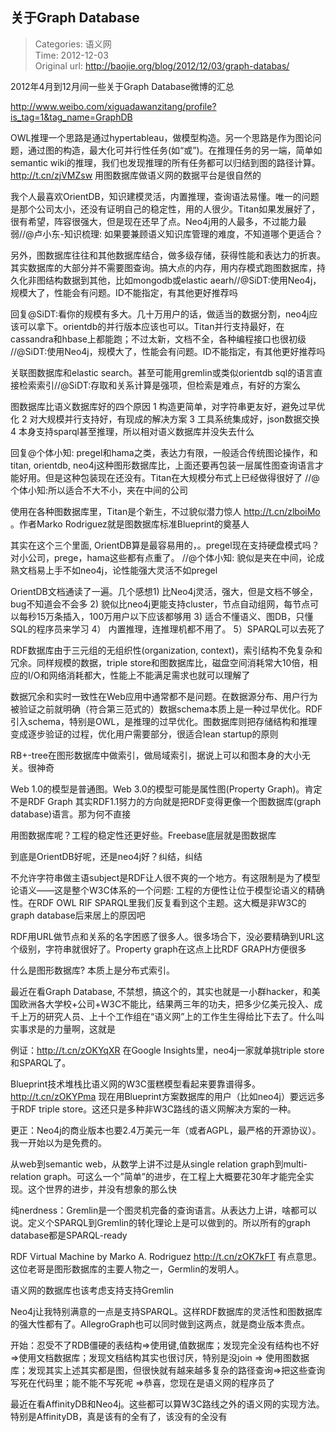 关于Graph Database
---
    
> Categories: 语义网  
> Time: 2012-12-03  
> Original url: <http://baojie.org/blog/2012/12/03/graph-databas/>
    
2012年4月到12月间一些关于Graph Database微博的汇总

<http://www.weibo.com/xiguadawanzitang/profile?is_tag=1&tag_name=GraphDB>

OWL推理一个思路是通过hypertableau，做模型构造。另一个思路是作为图论问题，通过图的构造，最大化可并行性任务(如“或”)。在推理任务的另一端，简单如 semantic wiki的推理，我们也发现推理的所有任务都可以归结到图的路径计算。http://t.cn/zjVMZsw 用图数据库做语义网的数据平台是很自然的

我个人最喜欢OrientDB，知识建模灵活，内置推理，查询语法易懂。唯一的问题是那个公司太小，还没有证明自己的稳定性，用的人很少。Titan如果发展好了，很有希望，阵容很强大，但是现在还早了点。Neo4j用的人最多，不过能力最弱//@卢小东-知识梳理: 如果要兼顾语义知识库管理的难度，不知道哪个更适合？

另外，图数据库往往和其他数据库结合，做多级存储，获得性能和表达力的折衷。其实数据库的大部分并不需要图查询。搞大点的内存，用内存模式跑图数据库，持久化非图结构数据到其他，比如mongodb或elastic aearh//@SiDT:使用Neo4j，规模大了，性能会有问题。ID不能指定，有其他更好推荐吗

回复@SiDT:看你的规模有多大。几十万用户的话，做适当的数据分割，neo4j应该可以拿下。orientdb的并行版本应该也可以。Titan并行支持最好，在cassandra和hbase上都能跑；不过太新，文档不全，各种编程接口也很初级 //@SiDT:使用Neo4j，规模大了，性能会有问题。ID不能指定，有其他更好推荐吗

关联图数据库和elastic search。甚至可能用gremlin或类似orientdb sql的语言直接检索索引//@SiDT:存取和关系计算是强项，但检索是难点，有好的方案么

图数据库比语义数据库好的四个原因 1 构造更简单，对字符串更友好，避免过早优化 2 对大规模并行支持好，有现成的解决方案 3 工具系统集成好，json数据交换 4 本身支持sparql甚至推理，所以相对语义数据库并没失去什么

回复@个体小知: pregel和hama之类，表达力有限，一般适合传统图论操作，和titan, orientdb, neo4j这种图形数据库比，上面还要再包装一层属性图查询语言才能好用。但是这种包装现在还没有。Titan在大规模分布式上已经做得很好了 //@个体小知:所以适合不大不小，夹在中间的公司

使用在各种图数据库里，Titan是个新生，不过貌似潜力惊人 http://t.cn/zlboiMo 。作者Marko Rodriguez就是图数据库标准Blueprint的奠基人

其实在这个三个里面, OrientDB算是最容易用的，。pregel现在支持硬盘模式吗？对小公司，prege，hama这些都有点重了。 //@个体小知: 貌似是夹在中间，论成熟文档易上手不如neo4j，论性能强大灵活不如pregel

OrientDB文档通读了一遍。几个感想1) 比Neo4j灵活，强大，但是文档不够全，bug不知道会不会多 2) 貌似比neo4j更能支持cluster，节点自动组网，每节点可以每秒15万条插入，100万用户以下应该都够用 3) 适合不懂语义、图DB，只懂SQL的程序员来学习 4） 内置推理，连推理机都不用了。 5）SPARQL可以去死了

RDF数据库由于三元组的无组织性(organization, context)，索引结构不免复杂和冗余。同样规模的数据，triple store和图数据库比，磁盘空间消耗常大10倍，相应的I/O和网络消耗都大，性能上不能满足需求也就可以理解了

数据冗余和实时一致性在Web应用中通常都不是问题。在数据源分布、用户行为被验证之前就明确（符合第三范式的）数据schema本质上是一种过早优化。RDF引入schema，特别是OWL，是推理的过早优化。图数据库则把存储结构和推理变成逐步验证的过程，优化用户需要部分，很适合lean startup的原则

RB+-tree在图形数据库中做索引，做局域索引，据说上可以和图本身的大小无关。很神奇

Web 1.0的模型是普通图。Web 3.0的模型可能是属性图(Property Graph)。肯定不是RDF Graph 其实RDF1.1努力的方向就是把RDF变得更像一个图数据库(graph database)语言。那为何不直接

用图数据库呢？工程的稳定性还更好些。Freebase底层就是图数据库

到底是OrientDB好呢，还是neo4j好？纠结，纠结

不允许字符串做主语subject是RDF让人很不爽的一个地方。有这限制是为了模型论语义——这是整个W3C体系的一个问题: 工程的方便性让位于模型论语义的精确性。在RDF OWL RIF SPARQL里我们反复看到这个主题。这大概是非W3C的graph database后来居上的原因吧

RDF用URL做节点和关系的名字困惑了很多人。很多场合下，没必要精确到URL这个级别，字符串就很好了。Property graph在这点上比RDF GRAPH方便很多

什么是图形数据库? 本质上是分布式索引。

最近在看Graph Database, 不禁想，搞这个的，其实也就是一小群hacker，和美国欧洲各大学校+公司+W3C不能比，结果两三年的功夫，把多少亿美元投入、成千上万的研究人员、上十个工作组在“语义网”上的工作生生得给比下去了。什么叫实事求是的力量啊，这就是

例证：<http://t.cn/zOKYqXR> 在Google Insights里，neo4j一家就单挑triple store和SPARQL了。

Blueprint技术堆栈比语义网的W3C蛋糕模型看起来要靠谱得多。 http://t.cn/zOKYPma 现在用Blueprint方案数据库的用户（比如neo4j）要远远多于RDF triple store。这还只是多种非W3C路线的语义网解决方案的一种。

更正：Neo4j的商业版本也要2.4万美元一年（或者AGPL，最严格的开源协议）。我一开始以为是免费的。

从web到semantic web，从数学上讲不过是从single relation graph到multi-relation graph。可这么一个”简单”的进步，在工程上大概要花30年才能完全实现。这个世界的进步，并没有想象的那么快

纯nerdness：Gremlin是一个图灵机完备的查询语言。从表达力上讲，啥都可以说。定义个SPARQL到Gremlin的转化理论上是可以做到的。所以所有的graph database都是SPARQL-ready

RDF Virtual Machine by Marko A. Rodriguez http://t.cn/zOK7kFT 有点意思。这位老哥是图形数据库的主要人物之一，Germlin的发明人。

语义网的数据库也该考虑支持支持Gremlin

Neo4j让我特别满意的一点是支持SPARQL。这样RDF数据库的灵活性和图数据库的强大性都有了。AllegroGraph也可以同时做到这两点，就是商业版本贵点。

开始：忍受不了RDB僵硬的表结构=>使用键,值数据库；发现完全没有结构也不好=>使用文档数据库；发现文档结构其实也很讨厌，特别是没join => 使用图数据库；发现其实上述其实都是图，但很快就有越来越多复杂的路径查询=>把这些查询写死在代码里；能不能不写死呢 =>恭喜，您现在是语义网的程序员了

最近在看AffinityDB和Neo4j。这些都可以算W3C路线之外的语义网的实现方法。特别是AffinityDB，真是该有的全有了，该没有的全没有     
    